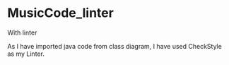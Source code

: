# MusicCode_linter
With linter

As I have imported java code from class diagram, I have used CheckStyle as my Linter.

